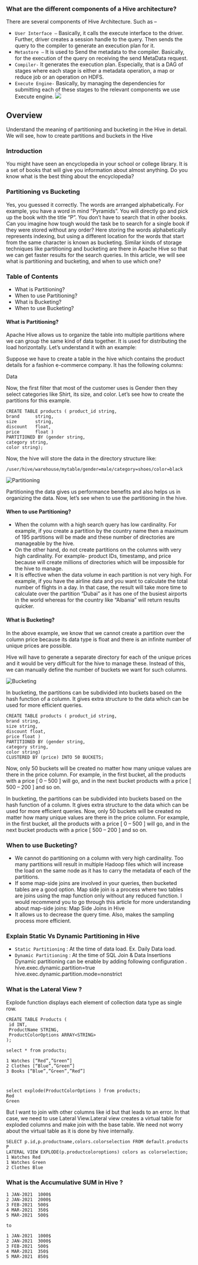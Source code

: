 ### What are the different components of a Hive architecture?
There are several components of Hive Architecture. Such as –

* `User Interface –` Basically, it calls the execute interface to the driver. Further, driver creates a session handle to the query. Then sends the query to the compiler to generate an execution plan for it.
* `Metastore –` It is used to Send the metadata to the compiler. Basically, for the execution of the query on receiving the send MetaData request.
* `Compiler-` It generates the execution plan. Especially, that is a DAG of stages where each stage is either a metadata operation, a map or reduce job or an operation on HDFS.
* `Execute Engine-` Basically,  by managing the dependencies for submitting each of these stages to the relevant components we use Execute engine.
![](../images/hive-architecture.png)

## Overview
Understand the meaning of partitioning and bucketing in the Hive in detail.
We will see, how to create partitions and buckets in the Hive


### Introduction
You might have seen an encyclopedia in your school or college library. It is a set of books that will give you information about almost anything. Do you know what is the best thing about the encyclopedia?

### Partitioning vs Bucketing
Yes, you guessed it correctly. The words are arranged alphabetically.  For example, you have a word in mind  “Pyramids”. You will directly go and pick up the book with the title “P”. You don’t have to search that in other books. Can you imagine how tough would the task be to search for a single book if they were stored without any order?
Here storing the words alphabetically represents indexing, but using a different location for the words that start from the same character is known as bucketing.
Similar kinds of storage techniques like partitioning and bucketing are there in Apache Hive so that we can get faster results for the search queries. In this article, we will see what is partitioning and bucketing, and when to use which one?

### Table of Contents
* What is Partitioning?
* When to use Partitioning?
* What is Bucketing?
* When to use Bucketing?

#### What is Partitioning?
Apache Hive allows us to organize the table into multiple partitions where we can group the same kind of data together. It is used for distributing the load horizontally. Let’s understand it with an example:

Suppose we have to create a table in the hive which contains the product details for a fashion e-commerce company. It has the following columns:

Data

Now, the first filter that most of the customer uses is Gender then they select categories like Shirt, its size, and color. Let’s see how to create the partitions for this example.
```
CREATE TABLE products ( product_id string,
brand      string,
size       string,
discount   float,
price      float )
PARTITIONED BY (gender string,
category string,
color string);
```
Now, the hive will store the data in the directory structure like:
```
/user/hive/warehouse/mytable/gender=male/category=shoes/color=black
```
![Partitioning](../images/hive_pratitions.png)


Partitioning the data gives us performance benefits and also helps us in organizing the data. Now, let’s see when to use the partitioning in the hive.



#### When to use Partitioning?
* When the column with a high search query has low cardinality. For example, if you create a partition by the country name then a maximum of 195 partitions will be made and these number of directories are manageable by the hive.
* On the other hand, do not create partitions on the columns with very high cardinality. For example- product IDs, timestamp, and price because will create millions of directories which will be impossible for the hive to manage.
* It is effective when the data volume in each partition is not very high. For example, if you have the airline data and you want to calculate the total number of flights in a day. In that case, the result will take more time to calculate over the partition “Dubai” as it has one of the busiest airports in the world whereas for the country like “Albania” will return results quicker.


#### What is Bucketing?
In the above example, we know that we cannot create a partition over the column price because its data type is float and there is an infinite number of unique prices are possible.

Hive will have to generate a separate directory for each of the unique prices and it would be very difficult for the hive to manage these. Instead of this, we can manually define the number of buckets we want for such columns.

![Bucketing](../images/hive-buckets.png)

In bucketing, the partitions can be subdivided into buckets based on the hash function of a column. It gives extra structure to the data which can be used for more efficient queries.
```
CREATE TABLE products ( product_id string,
brand string,
size string,
discount float,
price float )
PARTITIONED BY (gender string,
category string,
color string)
CLUSTERED BY (price) INTO 50 BUCKETS;
```
Now, only 50 buckets will be created no matter how many unique values are there in the price column. For example, in the first bucket, all the products with a price [ 0 – 500 ] will go, and in the next bucket products with a price [ 500 – 200 ] and so on.

In bucketing, the partitions can be subdivided into buckets based on the hash function of a column. It gives extra structure to the data which can be used for more efficient queries.
Now, only 50 buckets will be created no matter how many unique values are there in the price column. For example, in the first bucket, all the products with a price [ 0 – 500 ] will go, and in the next bucket products with a price [ 500 – 200 ] and so on.


### When to use Bucketing?
* We cannot do partitioning on a column with very high cardinality. Too many partitions will result in multiple Hadoop files which will increase the load on the same node as it has to carry the metadata of each of the partitions.
* If some map-side joins are involved in your queries, then bucketed tables are a good option. Map side join is a process where two tables are joins using the map function only without any reduced function. I would recommend you to go through this article for more understanding about map-side joins: Map Side Joins in Hive
* It allows us to decrease the query time. Also, makes the sampling process more efficient.

### Explain Static Vs Dynamic Partitioning in Hive 
 * `Static Partitioning`  : At the time of data load. Ex. Daily Data load.
 * `Dynamic Partitioning` : At the time of SQL Join & Data Insertions 
 Dynamic partitioning can be enable by adding following  configuration .
hive.exec.dynamic.partition=true
hive.exec.dynamic.partition.mode=nonstrict

### What is the Lateral View ?
Explode function displays each element of collection data type as single row.
```
CREATE TABLE Products (
 id INT, 
 ProductName STRING, 
 ProductColorOptions ARRAY<STRING>
);

select * from products;

1 Watches [“Red”,”Green”]
2 Clothes [“Blue”,”Green”]
3 Books [“Blue”,”Green”,”Red”]

```
#
```
select explode(ProductColorOptions ) from products;
Red
Green
```
But I want to join with other columns like id but that leads to an error.
In that case, we need to use Lateral View.Lateral view creates a virtual table for exploded columns and make join with the base table.
We need not worry about the virtual table as it is done by hive internally.
```
SELECT p.id,p.productname,colors.colorselection FROM default.products P
LATERAL VIEW EXPLODE(p.productcoloroptions) colors as colorselection;
1 Watches Red
1 Watches Green
2 Clothes Blue
```

### What is the Accumulative SUM in Hive ?
```hive
1 JAN-2021  1000$
2 JAN-2021  2000$
3 FEB-2021  500$
4 MAR-2021  350$
5 MAR-2021  500$

to 

1 JAN-2021  1000$
2 JAN-2021  3000$
3 FEB-2021  500$
4 MAR-2021  350$
5 MAR-2021  850$
```
